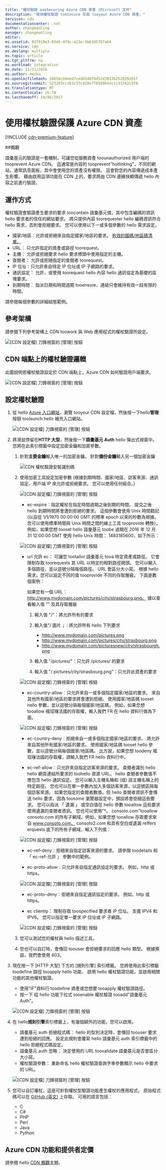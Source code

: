 ```yaml
---
title: "權杖驗證 aaaSecuring Azure CDN 資產 |Microsoft 文件"
description: "使用權杖驗證 toosecure 存取 tooyour Azure CDN 資產。"
services: cdn
documentationcenter: .net
author: zhangmanling
manager: zhangmanling
editor: 
ms.assetid: 837018e3-03e6-4f9c-a23e-4b63d5707a64
ms.service: cdn
ms.devlang: multiple
ms.topic: article
ms.tgt_pltfrm: na
ms.workload: integration
ms.date: 11/11/2016
ms.author: mezha
ms.openlocfilehash: 5865bcb8eed7ced834970d52d30136252039265f
ms.sourcegitcommit: 523283cc1b3c37c428e77850964dc1c33742c5f0
ms.translationtype: MT
ms.contentlocale: zh-TW
ms.lasthandoff: 10/06/2017
---
```

# <a name="securing-azure-cdn-assets-with-token-authentication"></a>使用權杖驗證保護 Azure CDN 資產

[!INCLUDE [cdn-premium-feature](../../includes/cdn-premium-feature.md)]

##<a name="overview"></a>概觀

語彙基元的驗證是一套機制，可讓您從服務資產 toounauthorized 用戶端的 tooprevent Azure CDN。  這通常是內容的 tooprevent"hotlinking"，不同的網站，通常訊息面板，其中會使用您的資產沒有權限。  這會對您的內容傳遞成本產生影響。 藉由啟用這項功能在 CDN 上的，要求將由 CDN 邊緣快顯傳遞 hello 內容之前進行驗證。 

## <a name="how-it-works"></a>運作方式

權杖驗證會驗證產生要求的要求 toocontain 語彙基元值，其中包含編碼的資訊 hello 要求者的信任的網站要求。 將只提供內容 toorequester hello 編碼資訊符合 hello 需求，否則會拒絕要求。 您可以使用以下一或多個參數的 hello 需求設定。

- 國家/地區︰允許或拒絕來自指定國家/地區的要求。  [有效的國碼/地區碼清單。](https://msdn.microsoft.com/library/mt761717.aspx) 
- URL： 只允許指定的資產或路徑 toorequest。  
- 主機： 允許或拒絕要求 hello 要求標頭中使用指定的主機。
- 查閱者： 允許或拒絕指定的查閱者 toorequest。
- IP 位址︰只允許來自特定 IP 位址或 IP 子網路的要求。
- 通訊協定： 允許，或使用 toorequest hello 內容 hello 通訊協定為基礎的區塊要求。
- 到期時間： 指派日期和時間週期 tooensure，連結只會維持有效一段有限的時間。

請參閱每個參數的詳細組態範例。

## <a name="reference-architecture"></a>參考架構

請參閱下列參考架構上 CDN toowork 與 Web 應用程式的權杖驗證所設定。

![[CDN 設定檔] 刀鋒視窗的 [管理] 按鈕](./media/cdn-token-auth/cdn-token-auth-workflow2.png)

## <a name="token-validation-logic-on-cdn-endpoint"></a>CDN 端點上的權杖驗證邏輯
    
此圖說明若權杖驗證設定於 CDN 端點上，Azure CDN 如何驗證用戶端要求。

![[CDN 設定檔] 刀鋒視窗的 [管理] 按鈕](./media/cdn-token-auth/cdn-token-auth-validation-logic.png)

## <a name="setting-up-token-authentication"></a>設定權杖驗證

1. 從 hello [Azure 入口網站](https://portal.azure.com)，瀏覽 tooyour CDN 設定檔，然後按一下hello**管理**按鈕 toolaunch hello 補充入口網站。

    ![[CDN 設定檔] 刀鋒視窗的 [管理] 按鈕](./media/cdn-rules-engine/cdn-manage-btn.png)

2. 將滑鼠停留在**HTTP 大型**，然後按一下**語彙基元 Auth** hello 彈出式視窗中。 您將在此索引標籤中設定加密金鑰和加密參數。

    1. 針對**主要金鑰**輸入唯一的加密金鑰。  針對**備份金鑰**輸入另一個加密金鑰

        ![CDN 權杖驗證安裝識別碼](./media/cdn-token-auth/cdn-token-auth-setupkey.png)
    
    2. 使用加密工具設定加密參數 (根據到期時間、國家/地區、訪客來源、通訊協定、用戶端 IP 來允許或拒絕要求。 您可以使用任何組合。)

        ![[CDN 設定檔] 刀鋒視窗的 [管理] 按鈕](./media/cdn-token-auth/cdn-token-auth-encrypttool.png)

        - ec-expire︰指定權杖在指定時間週期之後到期的時間。 提交之後 hello 到期時間將會遭到拒絕的要求。 這個參數會使用 Unix 時間戳記 (以自從 1/1/1970 00:00:00 GMT 的標準 epoch 以來的秒數為根據。 您可以使用標準時間與 Unix 時間之間的線上工具 tooprovide 轉換）。例如，如果您想 tooset hello 語彙基元 toobe 過期在 2016 年 12 月 31 12:00:00 GMT 使用 hello Unix 時間： 1483185600，如下所示：
    
        ![[CDN 設定檔] 刀鋒視窗的 [管理] 按鈕](./media/cdn-token-auth/cdn-token-auth-expire2.png)
    
        - url 允許 ec： 可讓您 tootailor 語彙基元 tooa 特定資產或路徑。 它會限制存取 toorequests 其 URL 以特定的相對路徑開頭。 您可以輸入多個路徑，並以逗號分隔每個路徑。 URL 會區分大小寫。 根據 hello 需求，您可以設定不同的值 tooprovide 不同的存取層級。 下面是數個案例：
        
            如果您有一個 URL：http://www.mydomain.com/pictures/city/strasbourg.png。 據以查看輸入值 "" 及其存取層級

            1. 輸入值 "/"：將允許所有的要求
            2. 輸入值"/ 圖片 」: 將允許所有 hello 下列要求
            
                - http://www.mydomain.com/pictures.png
                - http://www.mydomain.com/pictures/city/strasbourg.png
                - http://www.mydomain.com/picturesnew/city/strasbourgh.png
            3. 輸入值 "/pictures/"：只允許 /pictures/ 的要求
            4. 輸入值 "/ pictures/city/strasbourg.png"：只允許此資產的要求
    
        ![[CDN 設定檔] 刀鋒視窗的 [管理] 按鈕](./media/cdn-token-auth/cdn-token-auth-url-allow4.png)
    
        - ec-country-allow︰只允許來自一或多個指定國家/地區的要求。 來自其他所有國家/地區的要求將會遭到拒絕。 使用國家/地區碼 tooset hello 參數，並以逗號分隔每個國家/地區碼。 例如，如果您想 tooallow 皒玿璅法國的存取權，輸入我們 FR 在 hello 資料行做為下面。  
        
        ![[CDN 設定檔] 刀鋒視窗的 [管理] 按鈕](./media/cdn-token-auth/cdn-token-auth-country-allow.png)

        - ec-country-deny︰拒絕來自一或多個指定國家/地區的要求。 將允許來自其他所有國家/地區的要求。 使用國家/地區碼 tooset hello 參數，並以逗號分隔每個國家/地區碼。 比方說，如果您想 toodeny 皒玿璅法國的存取權，請輸入我們 FR hello 資料行中。
    
        - ec-ref-allow︰只允許來自指定訪客來源的要求。 查閱者識別 hello hello 網頁連結所要求的 toohello 資源 URL。 hello 查閱者參數值不應包含 hello 通訊協定。 您可以輸入主機名稱和 (或) 該主機名稱上的特定路徑。 您也可以在單一參數內加入多個訪客來源，以逗號區隔每個訪客來源。 如果您指定的查閱者數值，但 hello 查閱者資訊不會傳送 hello 要求，因為 toosome 瀏覽器設定中，預設將會拒絕這些要求。 您可以指派 「 遺漏 」 或空白值在 hello 參數 tooallow 這些要求使用遺漏的查閱者資訊。 您也可以使用"*。 consoto.com"tooallow consoto.com 的所有子網域。例如，如果您想 tooallow 存取要求來自 www.consoto.com、 consoto2.com 和具有空白或遺漏 reffers erquests 底下的所有子網域，輸入下列值：
        
        ![[CDN 設定檔] 刀鋒視窗的 [管理] 按鈕](./media/cdn-token-auth/cdn-token-auth-referrer-allow2.png)
    
        - ec-ref-deny︰拒絕來自指定訪客來源的要求。 請參閱 toodetails 和 「 ec-ref-允許 」 參數中的範例。
         
        - ec-proto-allow︰只允許來自指定通訊協定的要求。 例如，http 或 https。
        
        ![[CDN 設定檔] 刀鋒視窗的 [管理] 按鈕](./media/cdn-token-auth/cdn-token-auth-url-allow4.png)
            
        - ec-proto-deny︰拒絕來自指定通訊協定的要求。 例如，http 或 https。
    
        - ec clientip： 限制存取 toospecified 要求者 IP 位址。 支援 IPV4 和 IPV6。 您可以指定單一要求 IP 位址或 IP 子網路。
            
        ![[CDN 設定檔] 刀鋒視窗的 [管理] 按鈕](./media/cdn-token-auth/cdn-token-auth-clientip.png)
        
    3. 您可以測試您的權杖與 hello 描述工具。

    4. 您也可以自訂時，會傳回 toouser 會拒絕要求的回應 hello 類型。 根據預設，我們會使用 403。

3. 現在按一下 [HTTP 大型] 下方的 [規則引擎] 索引標籤。 您將使用此索引標籤 toodefine 路徑 tooapply hello 功能、 啟用 hello 權杖驗證功能，並啟用相關功能的其他權杖驗證。

    - 使用"IF"資料行 toodefine 資產或您想要 tooapply 權杖驗證路徑。 
    - 按一下 從 hello 功能下拉式 tooenable 權杖驗證 tooadd"語彙基元 Auth"。
        
    ![[CDN 設定檔] 刀鋒視窗的 [管理] 按鈕](./media/cdn-token-auth/cdn-rules-engine-enable2.png)

4. 在 hello**規則引擎**索引標籤上，有幾個額外的功能，您可以啟用。
    
    - 語彙基元 auth 拒絕程式碼： hello 的型別決定時，會傳回 toouser 要求遭到拒絕的回應。 設定此規則會覆寫 hello 語彙基元 auth 索引標籤中的 hello 拒絕程式碼設定。
    - 語彙基元 auth 忽略： 決定使用的 URL toovalidate 語彙基元是否會區分大小寫。
    - 權杖驗證參數： 重新命名 hello 權杖驗證查詢字串參數顯示 hello 中要求的 URL。 
        
    ![[CDN 設定檔] 刀鋒視窗的 [管理] 按鈕](./media/cdn-token-auth/cdn-rules-engine2.png)

5. 您可以自訂權杖，這是可針對權杖型驗證功能產生權杖的應用程式。 原始程式碼可以在 [GitHub (英文)](https://github.com/VerizonDigital/ectoken) 上存取。
可用的語言包括：
    
    - C
    - C#
    - PHP
    - Perl
    - Java
    - Python    


## <a name="azure-cdn-features-and-provider-pricing"></a>Azure CDN 功能和提供者定價

請參閱 hello [CDN 概觀](cdn-overview.md)主題。
